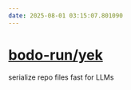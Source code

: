 ```yaml
---
date: 2025-08-01 03:15:07.801090
---
```


# [bodo-run/yek](https://github.com/bodo-run/yek)

serialize repo files fast for LLMs